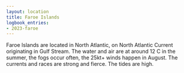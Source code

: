 ```yaml
---
layout: location
title: Faroe Islands
logbook_entries:
- 2023-faroe
---
```


Faroe Islands are located in North Atlantic,
on North Atlantic Current originating in Gulf Stream.
The water and air are at around 12 C in the summer,
the fogs occur often, the 25kt+ winds happen in August.
The currents and races are strong and fierce.
The tides are high.
